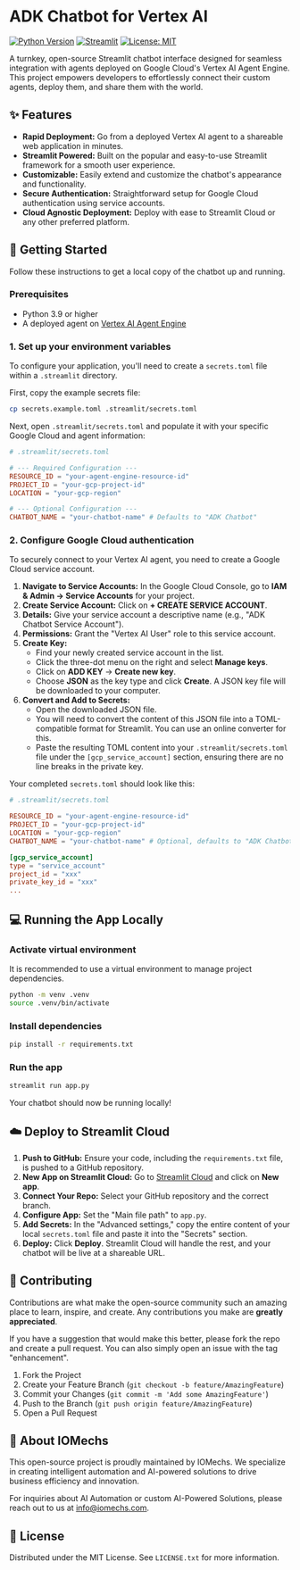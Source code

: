 
# ADK Chatbot for Vertex AI

[![Python Version](https://img.shields.io/badge/Python-3.9%2B-blue.svg)](https://www.python.org/downloads/)
[![Streamlit](https://img.shields.io/badge/Streamlit-1.46.0-red.svg)](https://www.streamlit.io/)
[![License: MIT](https://img.shields.io/badge/License-MIT-yellow.svg)](https://opensource.org/licenses/MIT)

A turnkey, open-source Streamlit chatbot interface designed for seamless integration with agents deployed on Google Cloud's Vertex AI Agent Engine. This project empowers developers to effortlessly connect their custom agents, deploy them, and share them with the world.

## ✨ Features

*   **Rapid Deployment:** Go from a deployed Vertex AI agent to a shareable web application in minutes.
*   **Streamlit Powered:** Built on the popular and easy-to-use Streamlit framework for a smooth user experience.
*   **Customizable:** Easily extend and customize the chatbot's appearance and functionality.
*   **Secure Authentication:** Straightforward setup for Google Cloud authentication using service accounts.
*   **Cloud Agnostic Deployment:** Deploy with ease to Streamlit Cloud or any other preferred platform.

## 🚀 Getting Started

Follow these instructions to get a local copy of the chatbot up and running.

### Prerequisites

*   Python 3.9 or higher
*   A deployed agent on [Vertex AI Agent Engine](https://cloud.google.com/vertex-ai/docs/agent-engine/overview)

### 1. Set up your environment variables

To configure your application, you'll need to create a `secrets.toml` file within a `.streamlit` directory.

First, copy the example secrets file:

```bash
cp secrets.example.toml .streamlit/secrets.toml
```

Next, open `.streamlit/secrets.toml` and populate it with your specific Google Cloud and agent information:

```toml
# .streamlit/secrets.toml

# --- Required Configuration ---
RESOURCE_ID = "your-agent-engine-resource-id"
PROJECT_ID = "your-gcp-project-id"
LOCATION = "your-gcp-region"

# --- Optional Configuration ---
CHATBOT_NAME = "your-chatbot-name" # Defaults to "ADK Chatbot"
```

### 2. Configure Google Cloud authentication

To securely connect to your Vertex AI agent, you need to create a Google Cloud service account.

1.  **Navigate to Service Accounts:** In the Google Cloud Console, go to **IAM & Admin → Service Accounts** for your project.
2.  **Create Service Account:** Click on **+ CREATE SERVICE ACCOUNT**.
3.  **Details:** Give your service account a descriptive name (e.g., "ADK Chatbot Service Account").
4.  **Permissions:** Grant the "Vertex AI User" role to this service account.
5.  **Create Key:**
    *   Find your newly created service account in the list.
    *   Click the three-dot menu on the right and select **Manage keys**.
    *   Click on **ADD KEY** → **Create new key**.
    *   Choose **JSON** as the key type and click **Create**. A JSON key file will be downloaded to your computer.
6.  **Convert and Add to Secrets:**
    *   Open the downloaded JSON file.
    *   You will need to convert the content of this JSON file into a TOML-compatible format for Streamlit. You can use an online converter for this.
    *   Paste the resulting TOML content into your `.streamlit/secrets.toml` file under the `[gcp_service_account]` section, ensuring there are no line breaks in the private key.

Your completed `secrets.toml` should look like this:

```toml
# .streamlit/secrets.toml

RESOURCE_ID = "your-agent-engine-resource-id"
PROJECT_ID = "your-gcp-project-id"
LOCATION = "your-gcp-region"
CHATBOT_NAME = "your-chatbot-name" # Optional, defaults to "ADK Chatbot"

[gcp_service_account]
type = "service_account"
project_id = "xxx"
private_key_id = "xxx"
...
```

## 💻 Running the App Locally

### Activate virtual environment

It is recommended to use a virtual environment to manage project dependencies.

```bash
python -m venv .venv
source .venv/bin/activate
```

### Install dependencies

```bash
pip install -r requirements.txt
```

### Run the app

```bash
streamlit run app.py
```

Your chatbot should now be running locally!

## ☁️ Deploy to Streamlit Cloud

1.  **Push to GitHub:** Ensure your code, including the `requirements.txt` file, is pushed to a GitHub repository.
2.  **New App on Streamlit Cloud:** Go to [Streamlit Cloud](https://streamlit.io/cloud) and click on **New app**.
3.  **Connect Your Repo:** Select your GitHub repository and the correct branch.
4.  **Configure App:** Set the "Main file path" to `app.py`.
5.  **Add Secrets:** In the "Advanced settings," copy the entire content of your local `secrets.toml` file and paste it into the "Secrets" section.
6.  **Deploy:** Click **Deploy**. Streamlit Cloud will handle the rest, and your chatbot will be live at a shareable URL.

## 🤝 Contributing

Contributions are what make the open-source community such an amazing place to learn, inspire, and create. Any contributions you make are **greatly appreciated**.

If you have a suggestion that would make this better, please fork the repo and create a pull request. You can also simply open an issue with the tag "enhancement".

1.  Fork the Project
2.  Create your Feature Branch (`git checkout -b feature/AmazingFeature`)
3.  Commit your Changes (`git commit -m 'Add some AmazingFeature'`)
4.  Push to the Branch (`git push origin feature/AmazingFeature`)
5.  Open a Pull Request

## 🏢 About IOMechs

This open-source project is proudly maintained by IOMechs. We specialize in creating intelligent automation and AI-powered solutions to drive business efficiency and innovation.

For inquiries about AI Automation or custom AI-Powered Solutions, please reach out to us at [info@iomechs.com](mailto:info@iomechs.com).

## 📄 License

Distributed under the MIT License. See `LICENSE.txt` for more information.